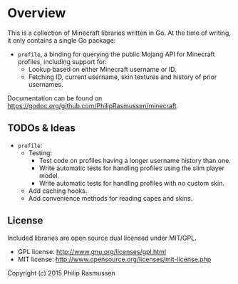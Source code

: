 # Overview
This is a collection of Minecraft libraries written in Go.
At the time of writing, it only contains a single Go package:

  - `profile`, a binding for querying the public Mojang API for Minecraft profiles, including support for:
    - Lookup based on either Minecraft username or ID.
    - Fetching ID, current username, skin textures and history of prior usernames.

Documentation can be found on https://godoc.org/github.com/PhilipRasmussen/minecraft.

TODOs & Ideas
-------------
  - `profile`:
    - Testing:
      - Test code on profiles having a longer username history than one.
      - Write automatic tests for handling profiles using the slim player model.
      - Write automatic tests for handling profiles with no custom skin.
    - Add caching hooks.
    - Add convenience methods for reading capes and skins.

License
-------
Included libraries are open source dual licensed under MIT/GPL.

  - GPL license: http://www.gnu.org/licenses/gpl.html
  - MIT license: http://www.opensource.org/licenses/mit-license.php

Copyright (c) 2015 Philip Rasmussen
